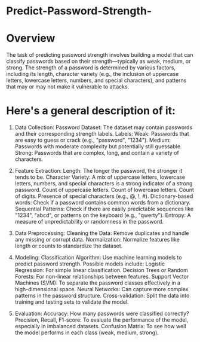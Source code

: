 # Predict-Password-Strength-

# Overview 
The task of predicting password strength involves building a model that can classify passwords based on their strength—typically as weak, medium, or strong. The strength of a password is determined by various factors, including its length, character variety (e.g., the inclusion of uppercase letters, lowercase letters, numbers, and special characters), and patterns that may or may not make it vulnerable to attacks.


# Here's a general description of it:

1. Data Collection:
Password Dataset: The dataset may contain passwords and their corresponding strength labels.
Labels:
Weak: Passwords that are easy to guess or crack (e.g., "password", "1234").
Medium: Passwords with moderate complexity but potentially still guessable.
Strong: Passwords that are complex, long, and contain a variety of characters.

2. Feature Extraction:
Length: The longer the password, the stronger it tends to be.
Character Variety: A mix of uppercase letters, lowercase letters, numbers, and special characters is a strong indicator of a strong password.
Count of uppercase letters.
Count of lowercase letters.
Count of digits.
Presence of special characters (e.g., @, !, #).
Dictionary-based words: Check if a password contains common words from a dictionary.
Sequential Patterns: Check if there are easily predictable sequences like "1234", "abcd", or patterns on the keyboard (e.g., "qwerty").
Entropy: A measure of unpredictability or randomness in the password.

3. Data Preprocessing:
Cleaning the Data: Remove duplicates and handle any missing or corrupt data.
Normalization: Normalize features like length or counts to standardize the dataset.

4. Modeling:
Classification Algorithm: Use machine learning models to predict password strength. Possible models include:
Logistic Regression: For simple linear classification.
Decision Trees or Random Forests: For non-linear relationships between features.
Support Vector Machines (SVM): To separate the password classes effectively in a high-dimensional space.
Neural Networks: Can capture more complex patterns in the password structure.
Cross-validation: Split the data into training and testing sets to validate the model.

5. Evaluation:
Accuracy: How many passwords were classified correctly?
Precision, Recall, F1-score: To evaluate the performance of the model, especially in imbalanced datasets.
Confusion Matrix: To see how well the model performs in each class (weak, medium, strong).
